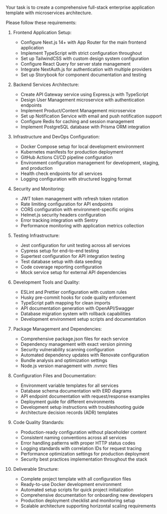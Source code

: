 Your task is to create a comprehensive full-stack enterprise application template with microservices architecture.

Please follow these requirements:

1. Frontend Application Setup:
   - Configure Next.js 14+ with App Router for the main frontend application
   - Implement TypeScript with strict configuration throughout
   - Set up TailwindCSS with custom design system configuration
   - Configure React Query for server state management
   - Integrate NextAuth.js for authentication with multiple providers
   - Set up Storybook for component documentation and testing

2. Backend Services Architecture:
   - Create API Gateway service using Express.js with TypeScript
   - Design User Management microservice with authentication endpoints
   - Implement Product/Content Management microservice
   - Set up Notification Service with email and push notification support
   - Configure Redis for caching and session management
   - Implement PostgreSQL database with Prisma ORM integration

3. Infrastructure and DevOps Configuration:
   - Docker Compose setup for local development environment
   - Kubernetes manifests for production deployment
   - GitHub Actions CI/CD pipeline configuration
   - Environment configuration management for development, staging, and production
   - Health check endpoints for all services
   - Logging configuration with structured logging format

4. Security and Monitoring:
   - JWT token management with refresh token rotation
   - Rate limiting configuration for API endpoints
   - CORS configuration with environment-specific origins
   - Helmet.js security headers configuration
   - Error tracking integration with Sentry
   - Performance monitoring with application metrics collection

5. Testing Infrastructure:
   - Jest configuration for unit testing across all services
   - Cypress setup for end-to-end testing
   - Supertest configuration for API integration testing
   - Test database setup with data seeding
   - Code coverage reporting configuration
   - Mock service setup for external API dependencies

6. Development Tools and Quality:
   - ESLint and Prettier configuration with custom rules
   - Husky pre-commit hooks for code quality enforcement
   - TypeScript path mapping for clean imports
   - API documentation generation with OpenAPI/Swagger
   - Database migration system with rollback capabilities
   - Development environment setup scripts and documentation

7. Package Management and Dependencies:
   - Comprehensive package.json files for each service
   - Dependency management with exact version pinning
   - Security vulnerability scanning configuration
   - Automated dependency updates with Renovate configuration
   - Bundle analysis and optimization settings
   - Node.js version management with .nvmrc files

8. Configuration Files and Documentation:
   - Environment variable templates for all services
   - Database schema documentation with ERD diagrams
   - API endpoint documentation with request/response examples
   - Deployment guide for different environments
   - Development setup instructions with troubleshooting guide
   - Architecture decision records (ADR) templates

9. Code Quality Standards:
   - Production-ready configuration without placeholder content
   - Consistent naming conventions across all services
   - Error handling patterns with proper HTTP status codes
   - Logging standards with correlation IDs for request tracing
   - Performance optimization settings for production deployment
   - Security best practices implementation throughout the stack

10. Deliverable Structure:
    - Complete project template with all configuration files
    - Ready-to-use Docker development environment
    - Automated setup scripts for quick project initialization
    - Comprehensive documentation for onboarding new developers
    - Production deployment checklist and monitoring setup
    - Scalable architecture supporting horizontal scaling requirements